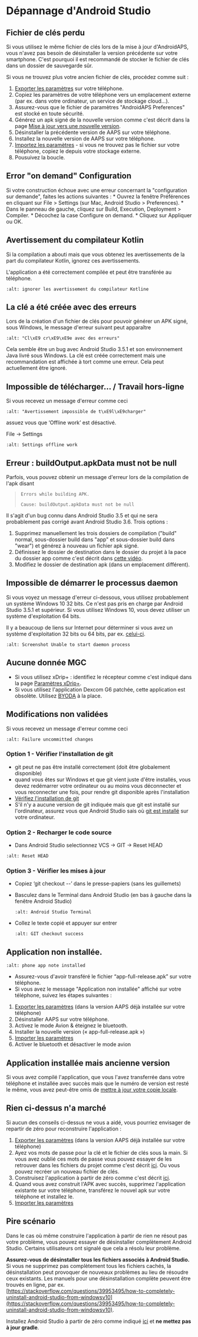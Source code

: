 # Dépannage d'Android Studio

## Fichier de clés perdu

Si vous utilisez le même fichier de clés lors de la mise à jour d'AndroidAPS, vous n'avez pas besoin de désinstaller la version précédente sur votre smartphone. C'est pourquoi il est recommandé de stocker le fichier de clés dans un dossier de sauvegarde sûr.

Si vous ne trouvez plus votre ancien fichier de clés, procédez comme suit :

1. [Exporter les paramètres](../Usage/ExportImportSettings#exporter-les-parametres) sur votre téléphone.
2. Copiez les paramètres de votre téléphone vers un emplacement externe (par ex. dans votre ordinateur, un service de stockage cloud...).
3. Assurez-vous que le fichier de paramètres "AndroidAPS Preferences" est stocké en toute sécurité.
4. Générez un apk signé de la nouvelle version comme c'est décrit dans la page [Mise à jour vers une nouvelle version](../Installing-AndroidAPS/Update-to-new-version.md).
5. Désinstaller la précédente version de AAPS sur votre téléphone.
6. Installez la nouvelle version de AAPS sur votre téléphone.
7. [Importez les paramètres](../Usage/ExportImportSettings#exporter-les-parametres) - si vous ne trouvez pas le fichier sur votre téléphone, copiez le depuis votre stockage externe.
8. Pousuivez la boucle.

## Error "on demand" Configuration

Si votre construction échoue avec une erreur concernant la "configuration sur demande", faites les actions suivantes :
\* Ouvrez la fenêtre Préférences en cliquant sur File > Settings (sur Mac, Android Studio > Preferences).
\* Dans le panneau de gauche, cliquez sur Build, Execution, Deployment > Compiler.
\* Décochez la case Configure on demand.
\* Cliquez sur Appliquer ou OK.

## Avertissement du compilateur Kotlin

Si la compilation a abouti mais que vous obtenez les avertissements de la part du compilateur Kotlin, ignorez ces avertissements.

L'application a été correctement compilée et peut être transférée au téléphone.

```{image} ../images/GIT_WarningIgnore.PNG
:alt: ignorer les avertissement du compilateur Kotline
```

## La clé a été créée avec des erreurs

Lors de la création d'un fichier de clés pour pouvoir générer un APK signé, sous Windows, le message d'erreur suivant peut apparaître

```{image} ../images/AndroidStudio35SigningKeys.png
:alt: "Cl\xE9 cr\xE9\xE9e avec des erreurs"
```

Cela semble être un bug avec Android Studio 3.5.1 et son environnement Java livré sous Windows. La clé est créée correctement mais une recommandation est affichée à tort comme une erreur. Cela peut actuellement être ignoré.

## Impossible de télécharger… / Travail hors-ligne

Si vous recevez un message d'erreur comme ceci

```{image} ../images/GIT_Offline1.jpg
:alt: "Avertissement impossible de t\xE9l\xE9charger"
```

assuez vous que ‘Offline work’ est désactivé.

File -> Settings

```{image} ../images/GIT_Offline2.jpg
:alt: Settings offline work
```

## Erreur : buildOutput.apkData must not be null

Parfois, vous pouvez obtenir un message d'erreur lors de la compilation de l'apk disant

> `Errors while building APK.`
>
> `Cause: buildOutput.apkData must not be null`

Il s'agit d'un bug connu dans Android Studio 3.5 et qui ne sera probablement pas corrigé avant Android Studio 3.6. Trois options :

1. Supprimez manuellement les trois dossiers de compilation ("build" normal, sous-dossier build dans "app" et sous-dossier build dans "wear") et générez à nouveau un fichier apk signé.
2. Définissez le dossier de destination dans le dossier du projet à la pace du dossier app comme c'est décrit dans [cette vidéo](https://www.youtube.com/watch?v=BWUFWzG-kag).
3. Modifiez le dossier de destination apk (dans un emplacement différent).

## Impossible de démarrer le processus daemon

Si vous voyez un message d'erreur ci-dessous, vous utilisez probablement un système Windows 10 32 bits. Ce n'est pas pris en charge par Android Studio 3.5.1 et supérieur. Si vous utilisez Windows 10, vous devez utiliser un système d'exploitation 64 bits.

Il y a beaucoup de liens sur Internet pour déterminer si vous avez un système d'exploitation 32 bits ou 64 bits, par ex. [celui-ci](https://www.howtogeek.com/howto/21726/how-do-i-know-if-im-running-32-bit-or-64-bit-windows-answers/).

```{image} ../images/AndroidStudioWin10_32bitError.png
:alt: Screenshot Unable to start daemon process
```

## Aucune donnée MGC

- Si vous utilisez xDrip+ : identifiez le récepteur comme c'est indiqué dans la page [Paramètres xDrip+](../Configuration/xdrip#identifier-le-recepteur).
- Si vous utilisez l'application Dexcom G6 patchée, cette application est obsolète. Utilisez [BYODA](../Hardware/DexcomG6.md#si-vous-utilisez-le-g6-avec-votre-propre-application-dexcom) à la place.

## Modifications non validées

Si vous recevez un message d'erreur comme ceci

```{image} ../images/GIT_TerminalCheckOut0.PNG
:alt: Failure uncommitted changes
```

### Option 1 - Vérifier l'installation de git

- git peut ne pas être installé correctement (doit être globalement disponible)
- quand vous êtes sur Windows et que git vient juste d'être installés, vous devez redémarrer votre ordinateur ou au moins vous déconnecter et vous reconnecter une fois, pour rendre git disponible après l'installation
- [Vérifiez l'installation de git](../Installing-AndroidAPS/git-install#verifier-les-parametres-de-git-dans-android-studio)
- S'il n'y a aucune version de git indiquée mais que git est installé sur l'ordinateur, assurez vous que Android Studio sais où [git est installé](../Installing-AndroidAPS/git-install#definir-le-chemin-dacces-git-dans-android-studio) sur votre ordinateur.

### Option 2 - Recharger le code source

- Dans Android Studio selectionnez VCS -> GIT -> Reset HEAD

```{image} ../images/GIT_TerminalCheckOut3.PNG
:alt: Reset HEAD
```

### Option 3 - Vérifier les mises à jour

- Copiez ‘git checkout --’ dans le presse-papiers (sans les guillemets)

- Basculez dans le Terminal dans Android Studio (en bas à gauche dans la fenêtre Android Studio)

  ```{image} ../images/GIT_TerminalCheckOut1.PNG
  :alt: Android Studio Terminal
  ```

- Collez le texte copié et appuyer sur entrer

  ```{image} ../images/GIT_TerminalCheckOut2.jpg
  :alt: GIT checkout success
  ```

## Application non installée.

```{image} ../images/Update_AppNotInstalled.png
:alt: phone app note installed
```

- Assurez-vous d'avoir transféré le fichier “app-full-release.apk” sur votre téléphone.
- Si vous avez le message "Application non installée" affiché sur votre téléphone, suivez les étapes suivantes :

1. [Exporter les paramètres](../Usage/ExportImportSettings.md) (dans la version AAPS déjà installée sur votre téléphone)
2. Désinstaller AAPS sur votre téléphone.
3. Activez le mode Avion & éteignez le bluetooth.
4. Installer la nouvelle version (« app-full-release.apk »)
5. [Importer les paramètres](../Usage/ExportImportSettings.md)
6. Activer le bluetooth et désactiver le mode avion

## Application installée mais ancienne version

Si vous avez compilé l'application, que vous l'avez transferrée dans votre téléphone et installée avec succès mais que le numéro de version est resté le même, vous avez peut-être omis de [mettre à jour votre copie locale](../Installing-AndroidAPS/Update-to-new-version#mettez-a-jour-votre-copie-locale).

## Rien ci-dessus n'a marché

Si aucun des conseils ci-dessus ne vous a aidé, vous pourriez envisager de repartir de zéro pour reconstruire l'application :

1. [Exporter les paramètres](../Usage/ExportImportSettings.md) (dans la version AAPS déjà installée sur votre téléphone)
2. Ayez vos mots de passe pour la clé et le fichier de clés sous la main. Si vous avez oublié ces mots de passe vous pouvez essayer de les retrouver dans les fichiers du projet comme c'est décrit [ici](https://youtu.be/nS3wxnLgZOo). Ou vous pouvez recréer un nouveau fichier de clés.
3. Construisez l'application à partir de zéro comme c'est décrit [ici](../Installing-AndroidAPS/Building-APK#telecharger-le-code-androidaps).
4. Quand vous avez construit l'APK avec succès, supprimez l'application existante sur votre téléphone, transférez le nouvel apk sur votre téléphone et installez le.
5. [Importer les paramètres](../Usage/ExportImportSettings.md)

## Pire scénario

Dans le cas où même construire l'application à partir de rien ne résout pas votre problème, vous pouvez essayer de désinstaller complètement Android Studio. Certains utilisateurs ont signalé que cela a résolu leur problème.

**Assurez-vous de désinstaller tous les fichiers associés à Android Studio.** Si vous ne supprimez pas complètement tous les fichiers cachés, la désinstallation peut provoquer de nouveaux problèmes au lieu de résoudre ceux existants. Les manuels pour une désinstallation complète peuvent être trouvés en ligne, par ex. [https://stackoverflow.com/questions/39953495/how-to-completely-uninstall-android-studio-from-windowsv10](https://stackoverflow.com/questions/39953495/how-to-completely-uninstall-android-studio-from-windowsv10).

Installez Android Studio à partir de zéro comme indiqué [ici](../Installing-AndroidAPS/Building-APK#installez-android-studio) et **ne mettez pas à jour gradle**.
